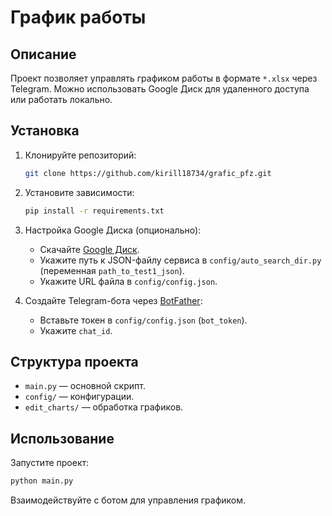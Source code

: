 
# График работы

## Описание
Проект позволяет управлять графиком работы в формате `*.xlsx` через Telegram. Можно использовать Google Диск для удаленного доступа или работать локально.

## Установка
1. Клонируйте репозиторий:
   ```bash
   git clone https://github.com/kirill18734/grafic_pfz.git
   ```
2. Установите зависимости:
   ```bash
   pip install -r requirements.txt
   ```

3. Настройка Google Диска (опционально):
   - Скачайте [Google Диск](https://ipv4.google.com/intl/ru_ALL/drive/download/).
   - Укажите путь к JSON-файлу сервиса в `config/auto_search_dir.py` (переменная `path_to_test1_json`).
   - Укажите URL файла в `config/config.json`.

4. Создайте Telegram-бота через [BotFather](https://web.telegram.org/k/#@BotFather):
   - Вставьте токен в `config/config.json` (`bot_token`).
   - Укажите `chat_id`.

## Структура проекта
- `main.py` — основной скрипт.
- `config/` — конфигурации.
- `edit_charts/` — обработка графиков.

## Использование
Запустите проект:
```bash
python main.py
```
Взаимодействуйте с ботом для управления графиком.

